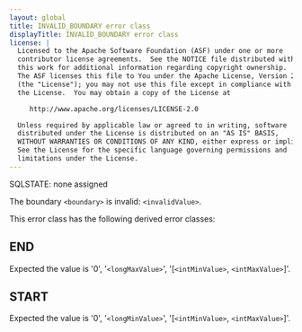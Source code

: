 ```yaml
---
layout: global
title: INVALID_BOUNDARY error class
displayTitle: INVALID_BOUNDARY error class
license: |
  Licensed to the Apache Software Foundation (ASF) under one or more
  contributor license agreements.  See the NOTICE file distributed with
  this work for additional information regarding copyright ownership.
  The ASF licenses this file to You under the Apache License, Version 2.0
  (the "License"); you may not use this file except in compliance with
  the License.  You may obtain a copy of the License at

     http://www.apache.org/licenses/LICENSE-2.0

  Unless required by applicable law or agreed to in writing, software
  distributed under the License is distributed on an "AS IS" BASIS,
  WITHOUT WARRANTIES OR CONDITIONS OF ANY KIND, either express or implied.
  See the License for the specific language governing permissions and
  limitations under the License.
---
```


SQLSTATE: none assigned

The boundary `<boundary>` is invalid: `<invalidValue>`.

This error class has the following derived error classes:

## END

Expected the value is '0', '`<longMaxValue>`', '[`<intMinValue>`, `<intMaxValue>`]'.

## START

Expected the value is '0', '`<longMinValue>`', '[`<intMinValue>`, `<intMaxValue>`]'.


